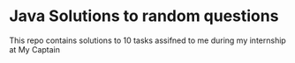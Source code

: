 # Java Solutions to random questions

This repo contains solutions to 10 tasks assifned to me during my internship at My Captain 
